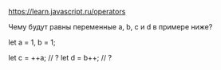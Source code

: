 https://learn.javascript.ru/operators

Чему будут равны переменные a, b, c и d в примере ниже?

let a = 1, b = 1;

let c = ++a; // ?
let d = b++; // ?
